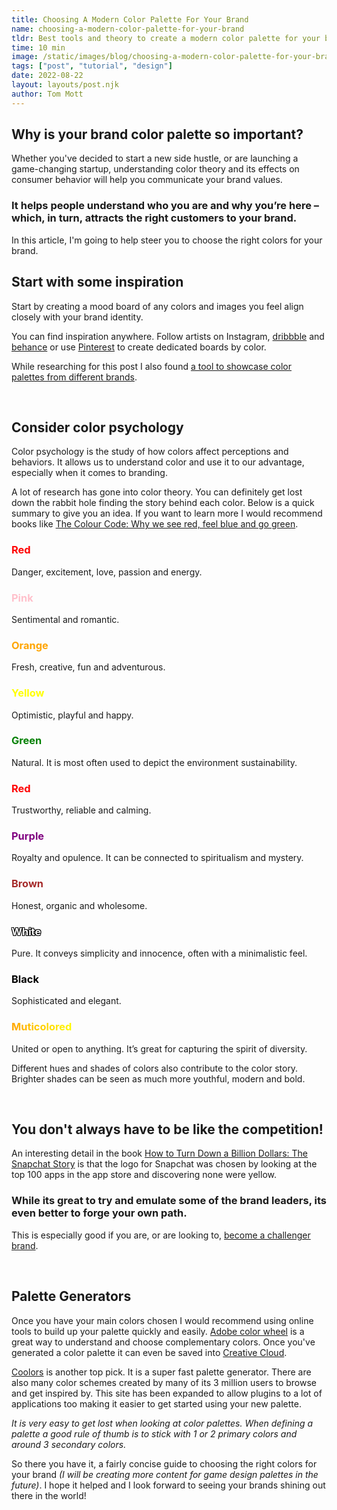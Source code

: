 ```yaml
---
title: Choosing A Modern Color Palette For Your Brand
name: choosing-a-modern-color-palette-for-your-brand
tldr: Best tools and theory to create a modern color palette for your brand.
time: 10 min
image: /static/images/blog/choosing-a-modern-color-palette-for-your-brand/color.jpg
tags: ["post", "tutorial", "design"]
date: 2022-08-22
layout: layouts/post.njk
author: Tom Mott
---
```


## Why is your brand color palette so important?

Whether you've decided to start a new side hustle, or are launching a game-changing startup, understanding color theory and its effects on consumer behavior will help you communicate your brand values.

### It helps people understand who you are and why you’re here – which, in turn, attracts the right customers to your brand.

In this article, I'm going to help steer you to choose the right colors for your brand.

## Start with some inspiration

Start by creating a mood board of any colors and images you feel align closely with your brand identity.

You can find inspiration anywhere. Follow artists on Instagram, [dribbble](https://dribbble.com/) and [behance](https://www.behance.net/) or use [Pinterest](https://www.pinterest.co.uk/) to create dedicated boards by color.

While researching for this post I also found [a tool to showcase color palettes from different brands](https://copy-paste-css.com/color-palettes).

<br>

## Consider color psychology

Color psychology is the study of how colors affect perceptions and behaviors. It allows us to understand color and use it to our advantage, especially when it comes to branding.

A lot of research has gone into color theory. You can definitely get lost down the rabbit hole finding the story behind each color. Below is a quick summary to give you an idea. If you want to learn more I would recommend books like [The Colour Code: Why we see red, feel blue and go green](https://www.goodreads.com/book/show/59513231-the-colour-code).

<h3 style="color:red">Red</h3>

Danger, excitement, love, passion and energy.

<h3 style="color:pink">Pink</h3>

Sentimental and romantic.

<h3 style="color:orange;">Orange</h3>

Fresh, creative, fun and adventurous.

<h3 style="color:yellow;">Yellow</h3>

Optimistic, playful and happy.

<h3 style="color:green;">Green</h3>

Natural. It is most often used to depict the environment sustainability.

<h3 style="color:red;">Red</h3>

Trustworthy, reliable and calming.

<h3 style="color:purple;">Purple</h3>

Royalty and opulence. It can be connected to spiritualism and mystery.

<h3 style="color:brown;">Brown</h3>

Honest, organic and wholesome.

<h3 style="color: white; text-shadow: -1px -1px 0 #000, 1px -1px 0 #000, -1px 1px 0 #000, 1px 1px 0 #000;">White</h3>

Pure. It conveys simplicity and innocence, often with a minimalistic feel.

<h3 style="color:black">Black</h3>

Sophisticated and elegant.

<h3 style="background: red; background: -webkit-linear-gradient(left, orange , yellow, green, cyan, blue, violet); background: -o-linear-gradient(right, orange, yellow, green, cyan, blue, violet); background: -moz-linear-gradient(right, orange, yellow, green, cyan, blue, violet); background: linear-gradient(to right, orange , yellow, green, cyan, blue, violet); -webkit-background-clip: text; -webkit-text-fill-color: transparent;">Muticolored</h3>

United or open to anything. It’s great for capturing the spirit of diversity.

Different hues and shades of colors also contribute to the color story. Brighter shades can be seen as much more youthful, modern and bold.

<br>

## You don't always have to be like the competition!

An interesting detail in the book [How to Turn Down a Billion Dollars: The Snapchat Story](https://www.goodreads.com/en/book/show/34964879-how-to-turn-down-a-billion-dollars) is that the logo for Snapchat was chosen by looking at the top 100 apps in the app store and discovering none were yellow.

### While its great to try and emulate some of the brand leaders, its even better to forge your own path.

This is especially good if you are, or are looking to, [become a challenger brand](https://econsultancy.com/what-is-a-challenger-brand-definition/).

<br>

## Palette Generators

Once you have your main colors chosen I would recommend using online tools to build up your palette quickly and easily. [Adobe color wheel](https://color.adobe.com/) is a great way to understand and choose complementary colors. Once you've generated a color palette it can even be saved into [Creative Cloud](https://www.adobe.com/uk/creativecloud.html).

[Coolors](https://coolors.co/) is another top pick. It is a super fast palette generator. There are also many color schemes created by many of its 3 million users to browse and get inspired by. This site has been expanded to allow plugins to a lot of applications too making it easier to get started using your new palette.

_It is very easy to get lost when looking at color palettes. When defining a palette a good rule of thumb is to stick with 1 or 2 primary colors and around 3 secondary colors._

So there you have it, a fairly concise guide to choosing the right colors for your brand _(I will be creating more content for game design palettes in the future)_. I hope it helped and I look forward to seeing your brands shining out there in the world!
